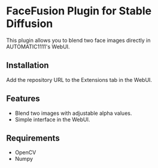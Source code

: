 # FaceFusion Plugin for Stable Diffusion
This plugin allows you to blend two face images directly in AUTOMATIC1111's WebUI.

## Installation
Add the repository URL to the Extensions tab in the WebUI.

## Features
- Blend two images with adjustable alpha values.
- Simple interface in the WebUI.

## Requirements
- OpenCV
- Numpy
